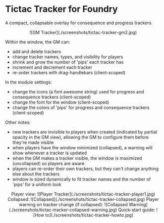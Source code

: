 # Tictac Tracker for Foundry
A compact, collapsable overlay for consequence and progress trackers. 

<p align="center">
![GM Tracker](./screenshots/tictac-tracker-gm2.jpg)
</p> 

Within the window, the GM can:
- add and delete trackers
- change tracker names, types, and visibility for players
- shrink and grow the number of 'pips' each tracker has
- increment and decrement each tracker
- re-order trackers with drag-handlebars (client-scoped)

In the module settings:
- change the icons (a font awesome string) used for progress and consequence trackers (client-scoped)
- change the font for the window (client-scoped)
- change the colors of 'pips' for progress and consequence trackers (client-scoped)

Other notes:
- new trackers are invisible to players when created (indicated by partial opacity in the GM view), allowing the GM to configure them before they're made visible
- when players have the window minimized (collapsed), a warning will show whenever a tracker is updated
- when the GM makes a tracker visible, the window is maximized (uncollapsed) so players are aware
- players can re-order their own trackers, but they can't change anything else about the trackers
- window is sized dynamically to fit tracker names and the number of 'pips' for a uniform look

<p align="center">
  Player view:
  ![Player Tracker](./screenshots/tictac-tracker-player1.jpg)
  Collapsed:
  ![Collapsed](./screenshots/tictac-tracker-collapsed.jpg)
  Player warning on tracker change (if collapsed):
  ![Collapsed Warning](./screenshots/tictac-tracker-collapsed-warning.jpg)
  Quick-start guide:
  ![How to](./screenshots/tictac-tracker-howto.jpg)
</p>
